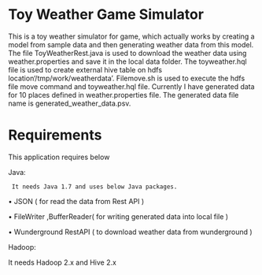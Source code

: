 # Toy Weather  Game Simulator
This is a toy weather simulator for game, which actually works by creating a model from sample data and then generating weather data from this model. The file ToyWeatherRest.java is used to download the  weather data using  weather.properties and save it in the local data  folder. The toyweather.hql  file is used to create external hive table on hdfs location‘/tmp/work/weatherdata’.  Filemove.sh is used to  execute the hdfs file move command and toyweather.hql file.  Currently I have generated data for 10 places defined in weather.properties file. The generated data file name is generated_weather_data.psv.

# Requirements

This application requires below  

 Java:
 
     It needs Java 1.7 and uses below Java packages.
     
•	JSON ( for read the data from Rest API )

•	FileWriter ,BufferReader( for writing generated data into local file )

•	Wunderground RestAPI ( to download weather data from wunderground )

Hadoop:

It needs Hadoop 2.x and Hive 2.x

